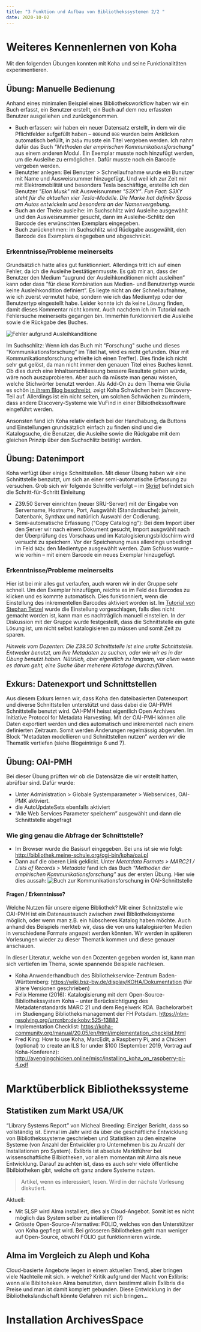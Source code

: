 ```yaml
---
title: "3 Funktion und Aufbau von Bibliothekssystemen 2/2 "
date: 2020-10-02
---
```


# Weiteres Kennenlernen von Koha
Mit den folgenden Übungen konnten mit Koha und seine Funktionalitäten experimentieren.

## Übung: Manuelle Bedienung
Anhand eines minimalen Beispiel eines Bibliotheksworkflow haben wir ein Buch erfasst, ein Benutzer erstellt, ein Buch auf dem neu erfassten Benutzer ausgeliehen und zurückgenommen.
* Buch erfassen: wir haben ein neuer Datensatz erstellt, in dem wir die Pflichtfelder aufgefüllt haben – `000`und `008` wurden beim Anklicken automatisch befüllt, in `245a` musste ein Titel vergeben werden. Ich nahm dafür das Buch *"Methoden der empirischen Kommunikationsforschung"* aus einem anderen Modul. Ein Exemplar musste noch hinzufügt werden, um die Ausleihe zu ermöglichen. Dafür musste noch ein Barcode vergeben werden.
* Benutzter anlegen: Bei Benutzer > Schnellaufnahme wurde ein Bunutzer mit Name und Ausweisnummer hinzugefügt. Und weil ich zur Zeit mir mit Elektromobilität und besonders Tesla beschäftige, erstellte ich den Benutzer *"Elon Musk"* mit Ausweisnummer *"S3XY"*. *Fun Fact: S3XY steht für die aktuellen vier Tesla-Modelle. Die Marke hat definitv Spass am Autos entwickeln und besonders an der Namenvergebung.*
* Buch an der Theke ausleihe: im Suchschlitz wird Ausleihe ausgewählt und den Ausweisnummer gesucht, dann im Ausleihe-Schlitz den Barcode des erwünschten Exemplars eingegeben.
* Buch zurücknehmen: im Suchschlitz wird Rückgabe ausgewählt, den Barcode des Examplars eingegeben und abgeschnickt.

### Erkenntnisse/Probleme meinerseits
Grundsätzlich hatte alles gut funktionniert. Allerdings tritt ich auf einen Fehler, da ich  die Ausleihe bestätigenmusste. Es gab mir an, dass der Benutzer den Medium “augrund der Ausleihkonditionen nicht ausleihen” kann oder dass “für diese Kombination aus Medien- und Benutzertyp wurde keine Ausleihkondition definiert”. Es liegte nicht an der Schnellaufnahme, wie ich zuerst vermutet habe, sondern wie ich das Mediumtyp oder der Benutzertyp eingestellt habe. Leider konnte ich da keine Lösung finden, damit dieses Kommentar nicht kommt. Auch nachdem ich im Tutorial nach Fehlersuche meinerseits gegangen bin. Immerhin funktionniert die Ausleihe sowie die Rückgabe des Buches.

![Fehler aufgrund Ausleihkanditione](https://github.com/sakura-72/my-bain-blog/blob/master/images/screenshot-ausleihe-koha.png)

Im Suchschlitz: Wenn ich das Buch mit "Forschung" suche und dieses “Kommunikationsforschung” im Titel hat, wird es nicht gefunden. (Nur mit Kommunikationsforschung erhielte ich einen Treffer). Dies finde ich nicht sehr gut gelöst, da man nicht immer den genauen Titel eines Buches kennt. Ob dies durch eine Inhaltserschliessung bessere Resultate geben würde, wäre noch auszuprobieren. Aber auch da müsste man genau wissen, welche Stichwörter benutzt werden. Als Add-On zu dem Thema wie Giulia es schön [in ihrem Blog beschreibt](https://gins-ctrl.github.io/Lerntagebuch_HS20/2020/10/02/3-Funktion-und-Aufbau-von-Archivsystemen.html), zeigt Koha Schwächen beim Discovery-Teil auf. Allerdings ist ein nicht selten, um solchen Schwächen zu mindern, dass andere Discovery-Systeme wie VuFind in einer Bilbiothekssoftware eingeführt werden.

Ansonsten fand ich Koha relativ einfach bei der Handhabung, da Buttons und Einstellungen grundsätzlich einfach zu finden sind und die Katalogsuche, die Benutzer, die Ausleihe sowie die Rückgabe mit dem gleichen Prinzip über den Suchschlitz betätigt werden.

## Übung: Datenimport
Koha verfügt über einige Schnittstellen. Mit dieser Übung haben wir eine Schnittstelle benzutzt, um sich an einer semi-automatische Erfassung zu versuchen. Grob sich wir folgende Schritte verfolgt – im [Skript](https://bain.felixlohmeier.de/#/02_funktion-und-aufbau-von-bibliothekssystemen) befindet sich die Schritt-für-Schritt Einleitung
* Z39.50 Server einrichten (neuer SRU-Server) mit der Eingabe von Servername, Hostname, Port, Ausgwählt (Standardsuche): ja/nein, Datenbank, Synthax und natürlich Auswahl der Codierung.
* Semi-automatische Erfassung ("Copy Cataloging"): Bei dem Import über den Server wir nach einem Dokument gesucht, Import ausgwählt nach der Überprüfung des Vorschaus und im Katalogisierungsbildschirm wird versucht zu speichern. Vor der Speicherung muss allerdings unbedingt im Feld `942c` den Medientype ausgewählt werden. Zum Schluss wurde – wie vorhin – mit einem Barcode ein neues Exemplar hinzugefügt.

### Erkenntnisse/Probleme meinerseits
Hier ist bei mir alles gut verlaufen, auch waren wir in der Gruppe sehr schnell. Um den Exemplar hinzufügen, reichte es im Feld des Barcodes zu klicken und es kommte automatisch. Dies funktionniert, wenn die Einstellung des inkrementellen Barcodes aktiviert worden ist. Im [Tutorial von Stephan Tetzel](https://zefanjas.de/wie-man-koha-installiert-und-fuer-schulen-einrichtet-teil-1/) wurde die Einstellung vorgeschlagen, falls dies nicht gemacht worden ist, kann man es nachträglich manuell einstellen. In der Diskussion mit der Gruppe wurde festgestellt, dass die Schnittstelle ein gute Lösung ist, um nicht selbst katalogisieren zu müssen und somit Zeit zu sparen.

*Hinweis vom Dozenten: Die Z39.50 Schnittstelle ist eine uralte Schnittstelle. Entweder benutzt, um live Metadaten zu suchen, oder wie wir es in der Übung benutzt haben. Nützlich, aber eigentlich zu langsam, vor allem wenn es darum geht, eine Suche über meherere Kataloge durchzuführen.*

## Exkurs: Datenexport und Schnittstellen
Aus diesem Exkurs lernen wir, dass Koha den dateibasierten Datenexport und diverse Schnittstellen unterstützt und dass dabei die OAI-PMH Schnittstelle benutzt wird. OAI-PMH heisst eigentlich Open Archives Initiative Protocol for Metadata Harvesting. Mit der OAI-PMH können alle Daten exportiert werden und dies automatisch und inkrementell nach einem definierten Zeitraum. Somit werden Änderungen regelmässig abgerufen. Im Block “Metadaten modellieren und Schnittstellen nutzen” werden wir die Thematik vertiefen (siehe Blogeinträge 6 und 7).

## Übung: OAI-PMH
Bei dieser Übung prüften wir ob die Datensätze die wir erstellt hatten, abrüfbar sind. Dafür wurde:
* Unter Administration > Globale Systemparameter > Webservices, OAI-PMK aktiviert.
* die AutoUpdateSets ebenfalls aktiviert
* “Alle Web Services Parameter speichern” ausgewählt und dann die Schnittstelle abgefragt

### Wie ging genau die Abfrage der Schnittstelle?
* Im Browser wurde die Basisurl eingegeben. Bei uns ist sie wie folgt: http://bibliothek.meine-schule.org/cgi-bin/koha/oai.pl
* Dann auf die oberen Link geklickt. Unter *Metatdata Formats > MARC21 / Lists of Records > Metadata* fand ich das Buch *"Methoden der empirischen Kommunikationsforschung"* aus der ersten Übung. Hier wie dies aussah:
![Buch zur Kommunikationsforschung in OAI-Schnittstelle](https://github.com/sakura-72/my-bain-blog/blob/master/images/records-koha-oai.png)

#### Fragen / Erkenntnisse?
Welche Nutzen für unsere eigene Bibliothek? Mit einer Schnittstelle wie OAI-PMH ist ein Datenaustausch zwischen zwei Bibliothekssysteme möglich, oder wenn man z.B. ein hübscheres Katalog haben möchte. Auch anhand des Beispiels merkteb wir, dass die von uns katalogisierten Medien in verschiedene Formate angezeit werden könnten.
Wir werden in späteren Vorlesungen wieder zu dieser Thematik kommen und diese genauer anschauen.

In dieser Literatur, welche von den Dozenten gegeben worden ist, kann man sich vertiefen im Thema, sowie spannende Beispiele nachlesen.
* Koha Anwenderhandbuch des Bibliothekservice-Zentrum Baden-Württemberg: https://wiki.bsz-bw.de/display/KOHA/Dokumentation (für ältere Versionen geschrieben)
* Felix Hemme (2016): Katalogisierung mit dem Open-Source-Bibliothekssystem Koha – unter Berücksichtigung des Metadatenstandards MARC 21 und dem Regelwerk RDA. Bachelorarbeit im Studiengang Bibliotheksmanagement der FH Potsdam. https://nbn-resolving.org/urn:nbn:de:kobv:525-13882
* Implementation Checklist: https://koha-community.org/manual/20.05/en/html/implementation_checklist.html
* Fred King: How to use Koha, MarcEdit, a Raspberry Pi, and a Chicken (optional) to create an ILS for under $100 (September 2019, Vortrag auf Koha-Konferenz): http://avengingchicken.online/misc/installing_koha_on_raspberry-pi-4.pdf

# Marktüberblick Bibliothekssysteme

## Statistiken zum Markt USA/UK
“Library Systems Report” von Micheal Breeding: Einziger Bericht, dass so vollständig ist. Einmal im Jahr wird da über die geschäftliche Entwicklung von Bibliothekssysteme geschrieben und Statistiken zu den einzelne Systeme (von Anzahl der Entwickler pro Unternehmen bis zu Anzahl der Installationen pro System). 
Exlibris ist absolute Marktführer bei wissenschaftliche Bilbiotheken, vor allem momentan mit Alma als neue Entwicklung. Darauf zu achten ist, dass es auch sehr viele öffentliche Bbilbiotheken gibt, welche oft ganz andere Systeme nutzen.
> Artikel, wenn es interessiert, lesen. Wird in der nächste Vorlesung diskutiert.

Aktuell:
- Mit SLSP wird Alma installiert, dies als Cloud-Angebot. Somit ist es nicht möglich das System selber zu intallieren (?)
- Grösste Open-Source-Alternative: FOLIO, welches von den Unterstützer von Koha gepflegt wird. 
Bei grösseren Bibliotheken geht man weniger auf Open-Source, obwohl FOLIO gut funktionnieren würde.

## Alma im Vergleich zu Aleph und Koha
Cloud-basierte Angebote liegen in einem aktuellen Trend, aber bringen viele Nachteile mit sich. > welche?
Kritik aufgrund der Macht von Exlibris: wenn alle Biblitoheken Alma benutzten, dann bestimmt allein Exlibris die Preise und man ist damit komplett gebunden. Diese Entwicklung in der Bibliothekslandschaft könnte Gefahren mit sich bringen...

# Installation ArchivesSpace




